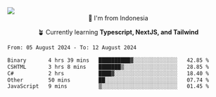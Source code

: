 
<img align = "center" src="https://readme-typing-svg.herokuapp.com?font=Fira+Code&size=25&pause=1000&color=00F713&center=true&vCenter=true&random=false&width=850&height=70&lines=Hi+There+%F0%9F%91%8B%2C+Im+Julian+Caesar;"/>
<br>

<div align = "center">
  📌 I'm from Indonesia
  
  🪴 Currently learning **Typescript, NextJS, and Tailwind**
</div>

<!--START_SECTION:waka-->

```txt
From: 05 August 2024 - To: 12 August 2024

Binary       4 hrs 39 mins   ██████████▓░░░░░░░░░░░░░░   42.85 %
CSHTML       3 hrs 8 mins    ███████▒░░░░░░░░░░░░░░░░░   28.85 %
C#           2 hrs           ████▓░░░░░░░░░░░░░░░░░░░░   18.40 %
Other        50 mins         ██░░░░░░░░░░░░░░░░░░░░░░░   07.74 %
JavaScript   9 mins          ▒░░░░░░░░░░░░░░░░░░░░░░░░   01.45 %
```

<!--END_SECTION:waka-->
